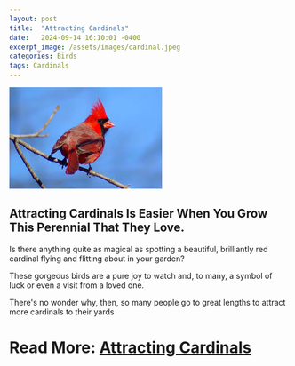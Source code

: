 ```yaml
---
layout: post
title:  "Attracting Cardinals"
date:   2024-09-14 16:10:01 -0400
excerpt_image: /assets/images/cardinal.jpeg
categories: Birds
tags: Cardinals
---
```


<img src="/assets/images/cardinal.jpeg">

## Attracting Cardinals Is Easier When You Grow This Perennial That They Love.

Is there anything quite as magical as spotting a beautiful, brilliantly red cardinal flying and flitting about in your garden? 

These gorgeous birds are a pure joy to watch and, to many, a symbol of luck or even a visit from a loved one. 

There's no wonder why, then, so many people go to great lengths to attract more cardinals to their yards

# Read More: [Attracting Cardinals](https://www.housedigest.com/1644435/plant-attract-cardinals-bird-scarlet-sage/)